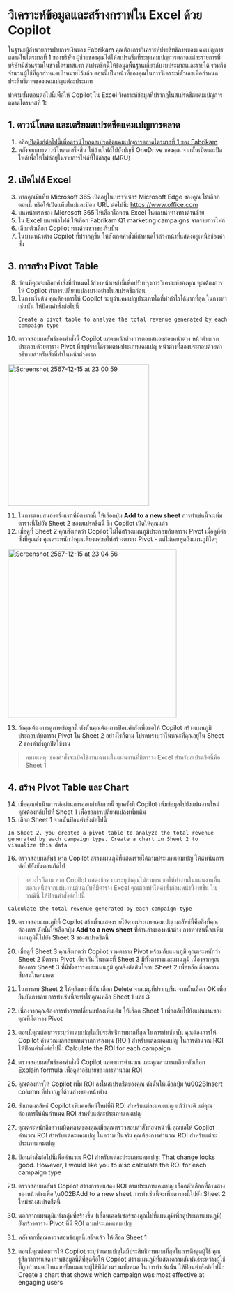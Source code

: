 
# วิเคราะห์ข้อมูลและสร้างกราฟใน Excel ด้วย Copilot

ในฐานะผู้อำนวยการฝ่ายการเงินของ Fabrikam คุณต้องการวิเคราะห์ประสิทธิภาพของแคมเปญการตลาดในไตรมาสที่ 1 ของบริษัท ผู้ช่วยของคุณได้ให้สเปรดชีตที่ระบุแคมเปญการตลาดแต่ละรายการที่บริษัทมีส่วนร่วมในช่วงไตรมาสแรก 
สเปรดชีตนี้ให้ข้อมูลพื้นฐานเกี่ยวกับงบประมาณและรายได้ รวมถึงจำนวนผู้ใช้ที่ถูกกำหนดเป้าหมายไว้แล้ว ตอนนี้เป็นหน้าที่ของคุณในการวิเคราะห์ตัวเลขเพื่อกำหนดประสิทธิภาพของแคมเปญแต่ละประเภท

ทำตามขั้นตอนต่อไปนี้เพื่อให้ Copilot ใน Excel วิเคราะห์ข้อมูลที่ปรากฏในสเปรดชีตแคมเปญการตลาดไตรมาสที่ 1:

## 1. ดาวน์โหลด และเตรียมสเปรดชีตแคมเปญการตลาด

1. คลิก[เปิดลิงก์ต่อไปนี้เพื่อดาวน์โหลดสเปรดชีตแคมเปญการตลาดไตรมาสที่ 1 ของ Fabrikam](https://go.microsoft.com/fwlink/?linkid=2269124)
2. หลังจากการดาวน์โหลดเสร็จสิ้น ให้ย้ายไฟล์ไปยังบัญชี OneDrive ของคุณ จากนั้นเปิดและปิดไฟล์เพื่อให้ไฟล์อยู่ในรายการไฟล์ที่ใช้ล่าสุด (MRU)

## 2. เปิดไฟล์ Excel

3. หากคุณมีแท็บ Microsoft 365 เปิดอยู่ในเบราว์เซอร์ Microsoft Edge ของคุณ ให้เลือกตอนนี้ หรือให้เปิดแท็บใหม่และป้อน URL ต่อไปนี้: https://www.office.com
4. บนหน้าแรกของ Microsoft 365 ให้เลือกไอคอน Excel ในแถบนำทางทางด้านซ้าย
5. ใน Excel บนหน้าไฟล์ ให้เลือก Fabrikam Q1 marketing campaigns จากรายการไฟล์
6. เลือกตัวเลือก Copilot ทางด้านขวาของริบบิ้น
7. ในบานหน้าต่าง Copilot ที่ปรากฏขึ้น ให้สังเกตคำสั่งที่กำหนดไว้ล่วงหน้าที่แสดงอยู่เหนือช่องคำสั่ง
   

## 3. การสร้าง Pivot Table

8. ก่อนที่คุณจะเลือกคำสั่งที่กำหนดไว้ล่วงหน้าเหล่านี้เพื่อปรับปรุงการวิเคราะห์ของคุณ คุณต้องการให้ Copilot ทำการเปลี่ยนแปลงบางอย่างในสเปรดชีตก่อน
9.  ในการเริ่มต้น คุณต้องการให้ Copilot ระบุว่าแคมเปญประเภทใดที่ทำกำไรได้มากที่สุด ในการทำเช่นนั้น ให้ป้อนคำสั่งต่อไปนี้
    ```
    Create a pivot table to analyze the total revenue generated by each campaign type
    ```
10. ตรวจสอบผลลัพธ์ของคำสั่งนี้ Copilot แสดงหน้าต่างการตอบสนองสองหน้าต่าง หน้าต่างแรกประกอบด้วยตาราง Pivot ที่สรุปรายได้รวมตามประเภทแคมเปญ หน้าต่างที่สองประกอบด้วยคำอธิบายสำหรับสิ่งที่ทำในหน้าต่างแรก

   <img width="324" alt="Screenshot 2567-12-15 at 23 00 59" src="https://github.com/user-attachments/assets/d2a27997-f115-4009-bb42-ef15e4c14504" />

11. ในการตอบสนองครั้งแรกที่มีตารางนี้ ให้เลือกปุ่ม **Add to a new sheet** การทำเช่นนี้จะเพิ่มตารางนี้ไปยัง Sheet 2 ของสเปรดชีตนี้ ซึ่ง Copilot เปิดให้คุณแล้ว
12. เมื่อดูที่ Sheet 2 คุณสังเกตว่า Copilot ไม่ได้สร้างแผนภูมิประกอบกับตาราง Pivot เมื่อดูที่คำสั่งที่คุณส่ง คุณตระหนักว่าคุณเพียงแค่ขอให้สร้างตาราง Pivot - แต่ไม่เคยพูดถึงแผนภูมิใดๆ

   <img width="387" alt="Screenshot 2567-12-15 at 23 04 56" src="https://github.com/user-attachments/assets/931898dc-7b75-4eda-b6b2-d76a75128f91" />

13. ถ้าคุณต้องการดูภาพข้อมูลนี้ ดังนั้นคุณต้องการป้อนคำสั่งเพื่อขอให้ Copilot สร้างแผนภูมิประกอบกับตาราง Pivot ใน Sheet 2 อย่างไรก็ตาม โปรดทราบว่าในขณะที่คุณอยู่ใน Sheet 2 ช่องคำสั่งถูกปิดใช้งาน

> หมายเหตุ: ช่องคำสั่งจะเปิดใช้งานเฉพาะในแผ่นงานที่มีตาราง Excel สำหรับสเปรดชีตนี้คือ Sheet 1

## 4. สร้าง Pivot Table และ Chart

14. เมื่อคุณดำเนินการต่อผ่านการออกกำลังกายนี้ ทุกครั้งที่ Copilot เพิ่มข้อมูลไปยังแผ่นงานใหม่ คุณต้องกลับไปที่ Sheet 1 เพื่อขอการเปลี่ยนแปลงเพิ่มเติม
15. เลือก Sheet 1 จากนั้นป้อนคำสั่งต่อไปนี้ 

   ```
   In Sheet 2, you created a pivot table to analyze the total revenue generated by each campaign type. Create a chart in Sheet 2 to visualize this data
   ```

16. ตรวจสอบผลลัพธ์ หาก Copilot สร้างแผนภูมิที่แสดงรายได้ตามประเภทแคมเปญ ให้ดำเนินการต่อไปยังขั้นตอนถัดไป 

   > อย่างไรก็ตาม หาก Copilot แสดงข้อความระบุว่าคุณไม่สามารถขอให้ทำงานในแผ่นงานอื่นนอกเหนือจากแผ่นงานต้นฉบับที่มีตาราง Excel คุณต้องทำให้คำสั่งก่อนหน้านี้ง่ายขึ้น ในกรณีนี้ ให้ป้อนคำสั่งต่อไปนี้
   
   ```
   Calculate the total revenue generated by each campaign type
   ```

19. ตรวจสอบแผนภูมิที่ Copilot สร้างขึ้นแสดงรายได้ตามประเภทแคมเปญ ผลลัพธ์นี้คือสิ่งที่คุณต้องการ ดังนั้นให้เลือกปุ่ม **Add to a new sheet** ที่ด้านล่างของหน้าต่าง การทำเช่นนี้จะเพิ่มแผนภูมินี้ไปยัง Sheet 3 ของสเปรดชีตนี้
20. เมื่อดูที่ Sheet 3 คุณสังเกตว่า Copilot รวมตาราง Pivot พร้อมกับแผนภูมิ คุณตระหนักว่า Sheet 2 มีตาราง Pivot เดียวกัน ในขณะที่ Sheet 3 มีทั้งตารางและแผนภูมิ เนื่องจากคุณต้องการ Sheet 3 ที่มีทั้งตารางและแผนภูมิ คุณจึงตัดสินใจลบ Sheet 2 เพื่อหลีกเลี่ยงความสับสนในอนาคต
21. ในการลบ Sheet 2 ให้คลิกขวาที่มัน เลือก Delete จากเมนูที่ปรากฏขึ้น จากนั้นเลือก OK เพื่อยืนยันการลบ การทำเช่นนี้จะทำให้คุณเหลือ Sheet 1 และ 3


23. เนื่องจากคุณต้องการทำการเปลี่ยนแปลงเพิ่มเติม ให้เลือก Sheet 1 เพื่อกลับไปยังแผ่นงานของคุณที่มีตาราง Pivot
24. ตอนนี้คุณต้องการระบุว่าแคมเปญใดมีประสิทธิภาพมากที่สุด ในการทำเช่นนั้น คุณต้องการให้ Copilot คำนวณผลตอบแทนจากการลงทุน (ROI) สำหรับแต่ละแคมเปญ ในการคำนวณ ROI ให้ป้อนคำสั่งต่อไปนี้: Calculate the ROI for each campaign
25. ตรวจสอบผลลัพธ์ของคำสั่งนี้ Copilot แสดงการคำนวณ และคุณสามารถเลือกตัวเลือก Explain formula เพื่อดูคำอธิบายของการคำนวณ ROI
26. คุณต้องการให้ Copilot เพิ่ม ROI ลงในสเปรดชีตของคุณ ดังนั้นให้เลือกปุ่ม \u002BInsert column ที่ปรากฏที่ด้านล่างของหน้าต่าง
27. สังเกตผลลัพธ์ Copilot เพิ่มคอลัมน์ใหม่ที่มี ROI สำหรับแต่ละแคมเปญ แม้ว่าจะดี แต่คุณต้องการให้มันกำหนด ROI สำหรับแต่ละประเภทแคมเปญ
28. คุณตระหนักถึงความผิดพลาดของคุณเมื่อคุณตรวจสอบคำสั่งก่อนหน้านี้ คุณขอให้ Copilot คำนวณ ROI สำหรับแต่ละแคมเปญ ในความเป็นจริง คุณต้องการคำนวณ ROI สำหรับแต่ละประเภทแคมเปญ
29. ป้อนคำสั่งต่อไปนี้เพื่อคำนวณ ROI สำหรับแต่ละประเภทแคมเปญ: That change looks good. However, I would like you to also calculate the ROI for each campaign type
30. ตรวจสอบผลลัพธ์ Copilot สร้างกราฟแสดง ROI ตามประเภทแคมเปญ เลือกตัวเลือกที่ด้านล่างของหน้าต่างเพื่อ \u002BAdd to a new sheet การทำเช่นนี้จะเพิ่มตารางนี้ไปยัง Sheet 2 ใหม่ของสเปรดชีตนี้
31. นอกจากแผนภูมิแท่งกลุ่มที่สร้างขึ้น (เลื่อนเคอร์เซอร์ของคุณไปที่แผนภูมิเพื่อดูประเภทแผนภูมิ) ยังสร้างตาราง Pivot ที่มี ROI ตามประเภทแคมเปญ
32. หลังจากที่คุณตรวจสอบข้อมูลนี้เสร็จแล้ว ให้เลือก Sheet 1
33. ตอนนี้คุณต้องการให้ Copilot ระบุว่าแคมเปญใดมีประสิทธิภาพมากที่สุดในการดึงดูดผู้ใช้ คุณรู้สึกว่าการแสดงภาพข้อมูลนี้ดีที่สุดคือให้ Copilot สร้างแผนภูมิที่แสดงความสัมพันธ์ระหว่างผู้ใช้ที่ถูกกำหนดเป้าหมายทั้งหมดและผู้ใช้ที่มีส่วนร่วมทั้งหมด ในการทำเช่นนั้น ให้ป้อนคำสั่งต่อไปนี้: Create a chart that shows which campaign was most effective at engaging users
